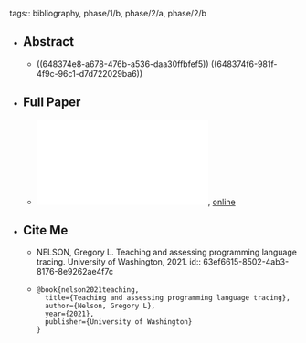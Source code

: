 tags:: bibliography, phase/1/b, phase/2/a, phase/2/b

- ## Abstract
	- ((648374e8-a678-476b-a536-daa30ffbfef5)) ((648374f6-981f-4f9c-96c1-d7d722029ba6))
- ## Full Paper
	- ![local copy](../assets/Teaching-and-Assessing-Programming-Language-Tracing_1676933612164_0.pdf), [online](https://digital.lib.washington.edu/researchworks/bitstream/handle/1773/47433/Nelson_washington_0250E_23271.pdf?sequence=1)
- ## Cite Me
	- NELSON, Gregory L. Teaching and assessing programming language tracing. University of Washington, 2021.
	  id:: 63ef6615-8502-4ab3-8176-8e9262ae4f7c
	- ```
	  @book{nelson2021teaching,
	    title={Teaching and assessing programming language tracing},
	    author={Nelson, Gregory L},
	    year={2021},
	    publisher={University of Washington}
	  }
	  ```
